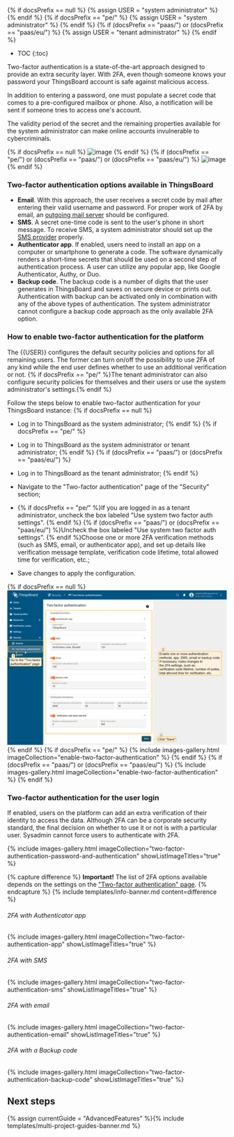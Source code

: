 {% if docsPrefix == null %}
{% assign USER = "system administrator" %}
{% endif %}
{% if docsPrefix == "pe/" %}
{% assign USER = "system administrator" %}
{% endif %}
{% if (docsPrefix == "paas/") or (docsPrefix == "paas/eu/") %}
{% assign USER = "tenant administrator" %}
{% endif %} 

* TOC
{:toc}

Two-factor authentication is a state-of-the-art approach designed to provide an extra security layer. With 2FA, even though someone knows your password your ThingsBoard account is safe against malicious access.

In addition to entering a password, one must populate a secret code that comes to a pre-configured mailbox or phone. Also, a notification will be sent if someone tries to access one's account.

The validity period of the secret and the remaining properties available for the system administrator can make online accounts invulnerable to cybercriminals.

{% if docsPrefix == null %}
![image](/images/user-guide/two-factor-authentication/two-factor-authentication-ce.png)
{% endif %}
{% if (docsPrefix == "pe/") or (docsPrefix == "paas/") or (docsPrefix == "paas/eu/") %}
![image](/images/user-guide/two-factor-authentication/two-factor-authentication-pe.png)
{% endif %}

### Two-factor authentication options available in ThingsBoard

- **Email**. With this approach, the user receives a secret code by mail after entering their valid username and password. For proper work of 2FA by email, an [outgoing mail server](/docs/user-guide/ui/mail-settings/) should be configured.
- **SMS**. A secret one-time code is sent to the user's phone in short message. To receive SMS, a system administrator should set up the [SMS provider](/docs/user-guide/ui/sms-provider-settings/) properly.
- **Authenticator app**. If enabled, users need to install an app on a computer or smartphone to generate a code. The software dynamically renders a short-time secrets that should be used on a second step of authentication process. A user can utilize any popular app, like Google Authenticator, Authy, or Duo.
- **Backup code**. The backup code is a number of digits that the user generates in ThingsBoard and saves on secure device or prints out. Authentication with backup can be activated only in combination with any of the above types of authentication. The system administrator cannot configure a backup code approach as the only available 2FA option.  

### How to enable two-factor authentication for the platform 

The {{USER}} configures the default security policies and options for all remaining users. The former can turn on/off the possibility to use 2FA of any kind while the end user defines whether to use an additional verification or not.
{% if docsPrefix == "pe/" %}The tenant administrator can also configure security policies for themselves and their users or use the system administrator's settings.{% endif %}

Follow the steps below to enable two-factor authentication for your ThingsBoard instance:
{% if docsPrefix == null %}
- Log in to ThingsBoard as the system administrator;
{% endif %}
{% if docsPrefix == "pe/" %}
- Log in to ThingsBoard as the system administrator or tenant administrator;
{% endif %}
{% if (docsPrefix == "paas/") or (docsPrefix == "paas/eu/") %}
- Log in to ThingsBoard as the tenant administrator;
{% endif %}

- Navigate to the "Two-factor authentication" page of the "Security" section;
- {% if docsPrefix == "pe/" %}If you are logged in as a tenant administrator, uncheck the box labeled "Use system two factor auth settings". {% endif %} {% if (docsPrefix == "paas/") or (docsPrefix == "paas/eu/") %}Uncheck the box labeled "Use system two factor auth settings". {% endif %}Choose one or more 2FA verification methods (such as SMS, email, or authenticator app), and set up details like verification message template, verification code lifetime, total allowed time for verification, etc.;
- Save changes to apply the configuration.

{% if docsPrefix == null %}
![image](/images/user-guide/two-factor-authentication/two-factor-authentication-sysadmin-ce.png)
{% endif %}
{% if docsPrefix == "pe/" %}
{% include images-gallery.html imageCollection="enable-two-factor-authentication" %}
{% endif %}
{% if (docsPrefix == "paas/") or (docsPrefix == "paas/eu/") %}
{% include images-gallery.html imageCollection="enable-two-factor-authentication" %}
{% endif %}

### Two-factor authentication for the user login

If enabled, users on the platform can add an extra verification of their identity to access the data. Although 2FA can be a corporate security standard, the final decision on whether to use it or not is with a particular user. Sysadmin cannot force users to authenticate with 2FA.

{% include images-gallery.html imageCollection="two-factor-authentication-password-and-authentication" showListImageTitles="true" %}

{% capture difference %}
**Important!** The list of 2FA options available depends on the settings on the ["Two-factor authentication" page](#how-to-enable-two-factor-authentication-for-the-platform).
{% endcapture %}
{% include templates/info-banner.md content=difference %}

###### 2FA with Authenticator app

{% include images-gallery.html imageCollection="two-factor-authentication-app" showListImageTitles="true" %}

###### 2FA with SMS

{% include images-gallery.html imageCollection="two-factor-authentication-sms" showListImageTitles="true" %}

###### 2FA with email

{% include images-gallery.html imageCollection="two-factor-authentication-email" showListImageTitles="true" %}

###### 2FA with a Backup code

{% include images-gallery.html imageCollection="two-factor-authentication-backup-code" showListImageTitles="true" %}

## Next steps

{% assign currentGuide = "AdvancedFeatures" %}{% include templates/multi-project-guides-banner.md %}
